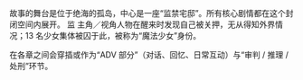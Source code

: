 故事的舞台是位于绝海的孤岛，中心是一座“监禁宅邸”。所有核心剧情都在这个封闭空间内展开。 
监
主角／视角人物在醒来时发现自己被关押，无从得知外界情况；13 名少女集体被囚于此，被称为“魔法少女”身份。 

在各章之间会穿插或作为“ADV 部分”（对话、回忆、日常互动）与“审判 / 推理 / 处刑”环节。



